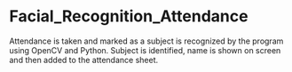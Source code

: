 # Facial_Recognition_Attendance
Attendance is taken and marked as a subject is recognized by the program using OpenCV and Python.
Subject is identified, name is shown on screen and then added to the attendance sheet.

